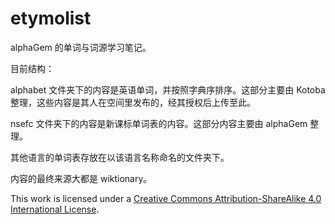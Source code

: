 # etymolist

alphaGem 的单词与词源学习笔记。

目前结构：

alphabet 文件夹下的内容是英语单词，并按照字典序排序。这部分主要由 Kotoba 整理，这些内容是其人在空间里发布的，经其授权后上传至此。

nsefc 文件夹下的内容是新课标单词表的内容。这部分内容主要由 alphaGem 整理。

其他语言的单词表存放在以该语言名称命名的文件夹下。

内容的最终来源大都是 wiktionary。

This work is licensed under a [Creative Commons Attribution-ShareAlike 4.0 International License](http://creativecommons.org/licenses/by-sa/4.0/).
